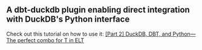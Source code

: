 ## A dbt-duckdb plugin enabling direct integration with DuckDB's Python interface

Check out this tutorial on how to use it: [[Part 2] DuckDB, DBT, and Python— The perfect combo for T in ELT](https://brucemen711.medium.com/part-2-duckdb-dbt-and-python-the-perfect-combo-for-t-in-elt-6a41039c3f81)
